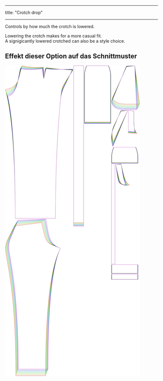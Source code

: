 - - -
title: "Crotch drop"
- - -

Controls by how much the crotch is lowered.

Lowering the crotch makes for a more casual fit.\
A signigicantly lowered crotched can also be a style choice.

## Effekt dieser Option auf das Schnittmuster

![This image shows the effect of this option by superimposing several variants that have a different value for this option](charlie_crotchdrop_sample.svg "Effect of this option on the pattern")
